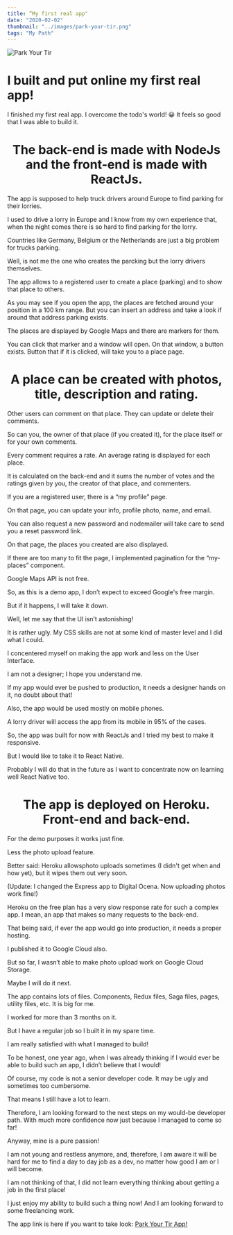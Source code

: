 ```yaml
---
title: “My first real app"
date: "2020-02-02"
thumbnail: "../images/park-your-tir.png"
tags: "My Path"
---
```


![Park Your Tir](../images/park-your-tir.png)

# I built and put online my first real app!

I finished my first real app. I overcome the todo's world! 😀 It feels so good that I was able to build it.

# <center>The back-end is made with NodeJs and the front-end is made with ReactJs.</center>

The app is supposed to help truck drivers around Europe to find parking for their lorries.

I used to drive a lorry in Europe and I know from my own experience that, when the night comes there is so hard to find parking for the lorry.

Countries like Germany, Belgium or the Netherlands are just a big problem for trucks parking.

Well, is not me the one who creates the parcking but the lorry drivers themselves.

The app allows to a registered user to create a place (parking) and to show that place to others.

As you may see if you open the app, the places are fetched around your position in a 100 km range. But you can insert an address and take a look if around that address parking exists.

The places are displayed by Google Maps and there are markers for them.

You can click that marker and a window will open. On that window, a button exists. Button that if it is clicked, will take you to a place page.

# <center>A place can be created with photos, title, description and rating.</center>

Other users can comment on that place. They can update or delete their comments.

So can you, the owner of that place (if you created it), for the place itself or for your own comments.

Every comment requires a rate. An average rating is displayed for each place.

It is calculated on the back-end and it sums the number of votes and the ratings given by you, the creator of that place, and commenters.

If you are a registered user, there is a “my profile” page.

On that page, you can update your info, profile photo, name, and email.

You can also request a new password and nodemailer will take care to send you a reset password link.

On that page, the places you created are also displayed.

If there are too many to fit the page, I implemented pagination for the “my-places” component.

Google Maps API is not free.

So, as this is a demo app, I don’t expect to exceed Google's free margin.

But if it happens, I will take it down.

Well, let me say that the UI isn’t astonishing!

It is rather ugly. My CSS skills are not at some kind of master level and I did what I could.

I concentered myself on making the app work and less on the User Interface.

I am not a designer; I hope you understand me.

If my app would ever be pushed to production, it needs a designer hands on it, no doubt about that!

Also, the app would be used mostly on mobile phones.

A lorry driver will access the app from its mobile in 95% of the cases.

So, the app was built for now with ReactJs and I tried my best to make it responsive.

But I would like to take it to React Native.

Probably I will do that in the future as I want to concentrate now on learning well React Native too.

# <center>The app is deployed on Heroku. Front-end and back-end.</center>

For the demo purposes it works just fine.

Less the photo upload feature.

Better said: Heroku allowsphoto uploads sometimes (I didn't get when and how yet), but it wipes them out very soon.

(Update: I changed the Express app to Digital Ocena. Now uploading photos work fine!)

Heroku on the free plan has a very slow response rate for such a complex app. I mean, an app that makes so many requests to the back-end.

That being said, if ever the app would go into production, it needs a proper hosting.

I published it to Google Cloud also.

But so far, I wasn’t able to make photo upload work on Google Cloud Storage.

Maybe I will do it next.

The app contains lots of files. Components, Redux files, Saga files, pages, utility files, etc. It is big for me.

I worked for more than 3 months on it.

But I have a regular job so I built it in my spare time.

I am really satisfied with what I managed to build!

To be honest, one year ago, when I was already thinking if I would ever be able to build such an app, I didn’t believe that I would!

Of course, my code is not a senior developer code. It may be ugly and sometimes too cumbersome.

That means I still have a lot to learn.

Therefore, I am looking forward to the next steps on my would-be developer path. With much more confidence now just because I managed to come so far!

Anyway, mine is a pure passion!

I am not young and restless anymore, and, therefore, I am aware it will be hard for me to find a day to day job as a dev, no matter how good I am or I will become.

I am not thinking of that, I did not learn everything thinking about getting a job in the first place!

I just enjoy my ability to build such a thing now! And I am looking forward to some freelancing work.

The app link is here if you want to take look:
<a href="https://park-your-tir.netlify.app/" target="_blank">Park Your Tir App!</a>
